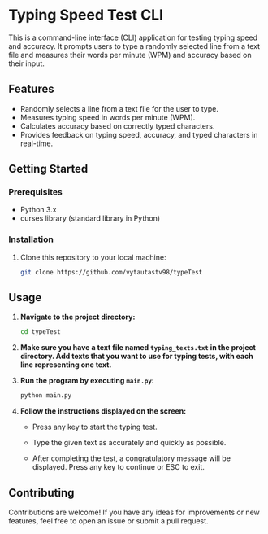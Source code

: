 # Typing Speed Test CLI

This is a command-line interface (CLI) application for testing typing speed and accuracy. It prompts users to type a randomly selected line from a text file and measures their words per minute (WPM) and accuracy based on their input.

## Features

- Randomly selects a line from a text file for the user to type.
- Measures typing speed in words per minute (WPM).
- Calculates accuracy based on correctly typed characters.
- Provides feedback on typing speed, accuracy, and typed characters in real-time.

## Getting Started

### Prerequisites

- Python 3.x
- curses library (standard library in Python)

### Installation

1. Clone this repository to your local machine:

   ```bash
   git clone https://github.com/vytautastv98/typeTest

## Usage

1. **Navigate to the project directory:**

    ```bash
    cd typeTest
    ```

2. **Make sure you have a text file named `typing_texts.txt` in the project directory. Add texts that you want to use for typing tests, with each line representing one text.**

3. **Run the program by executing `main.py`:**

    ```bash
    python main.py
    ```

4. **Follow the instructions displayed on the screen:**
   
   - Press any key to start the typing test.
   
   - Type the given text as accurately and quickly as possible.
   
   - After completing the test, a congratulatory message will be displayed. Press any key to continue or ESC to exit.

## Contributing

Contributions are welcome! If you have any ideas for improvements or new features, feel free to open an issue or submit a pull request.
